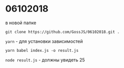 # 06102018

в новой папке

```git clone https://github.com/GossJS/06102018.git .```


```yarn``` - для установки зависимостей

```yarn babel index.js -o result.js```

```node result.js``` - должны увидеть 25
